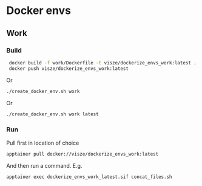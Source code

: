 # Docker envs


## Work

### Build

```bash	
 docker build -f work/Dockerfile -t visze/dockerize_envs_work:latest .
 docker push visze/dockerize_envs_work:latest
 ```
Or

```bash
./create_docker_env.sh work
```

Or

```bash
./create_docker_env.sh work latest
```

### Run

Pull first in location of choice

```bash
apptainer pull docker://visze/dockerize_envs_work:latest
```

And then run a command. E.g.

```bash
apptainer exec dockerize_envs_work_latest.sif concat_files.sh
```
